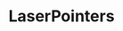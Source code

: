 ---
title: LaserPointers
taxonomy:
    category:
        - docs
visible: true
highlight:
    enabled: false
---
